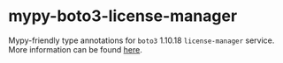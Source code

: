 # mypy-boto3-license-manager

Mypy-friendly type annotations for `boto3` 1.10.18 `license-manager` service.
More information can be found [here](https://github.com/vemel/mypy_boto3).